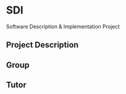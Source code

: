 # SDI
Software Description &amp; Implementation Project

## Project Description

## Group 

## Tutor
